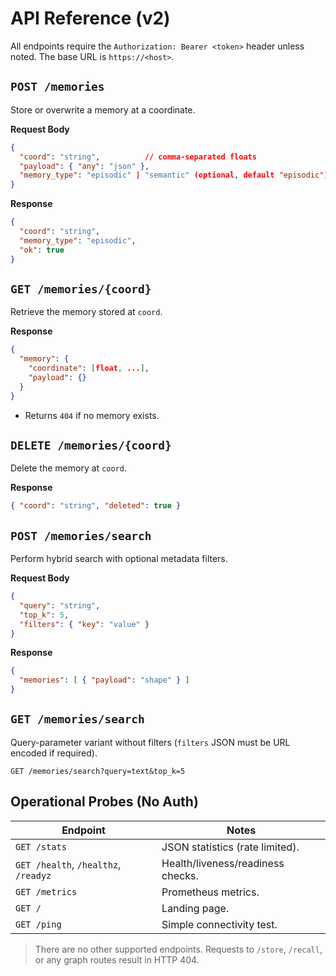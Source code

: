 # API Reference (v2)

All endpoints require the `Authorization: Bearer <token>` header unless noted. The base URL is `https://<host>`.

## `POST /memories`

Store or overwrite a memory at a coordinate.

**Request Body**
```json
{
  "coord": "string",          // comma-separated floats
  "payload": { "any": "json" },
  "memory_type": "episodic" | "semantic" (optional, default "episodic")
}
```

**Response**
```json
{
  "coord": "string",
  "memory_type": "episodic",
  "ok": true
}
```

## `GET /memories/{coord}`

Retrieve the memory stored at `coord`.

**Response**
```json
{
  "memory": {
    "coordinate": [float, ...],
    "payload": {}
  }
}
```

- Returns `404` if no memory exists.

## `DELETE /memories/{coord}`

Delete the memory at `coord`.

**Response**
```json
{ "coord": "string", "deleted": true }
```

## `POST /memories/search`

Perform hybrid search with optional metadata filters.

**Request Body**
```json
{
  "query": "string",
  "top_k": 5,
  "filters": { "key": "value" }
}
```

**Response**
```json
{
  "memories": [ { "payload": "shape" } ]
}
```

## `GET /memories/search`

Query-parameter variant without filters (`filters` JSON must be URL encoded if required).

```
GET /memories/search?query=text&top_k=5
```

## Operational Probes (No Auth)

| Endpoint | Notes |
|----------|-------|
| `GET /stats` | JSON statistics (rate limited). |
| `GET /health`, `/healthz`, `/readyz` | Health/liveness/readiness checks. |
| `GET /metrics` | Prometheus metrics. |
| `GET /` | Landing page. |
| `GET /ping` | Simple connectivity test. |

> There are no other supported endpoints. Requests to `/store`, `/recall`, or any graph routes result in HTTP 404.
